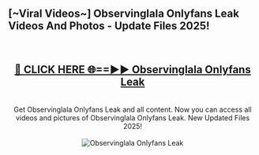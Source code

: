 <h2>[~Viral Videos~] Observinglala Onlyfans Leak Videos And Photos - Update Files 2025!</h2>
<br>
<div align="center">
<h2><a href="https://top-ai-tools.click/QrbHav" rel="nofollow">🔴 CLICK HERE 🌐==►► Observinglala Onlyfans Leak</a></h2>
<br>
Get Observinglala Onlyfans Leak and all content. Now you can access all videos and pictures of Observinglala Onlyfans Leak. New Updated Files 2025!
<br>
<br>
<a href="https://top-ai-tools.click/QrbHav" rel="nofollow" data-target="animated-image.originalLink"><img src="https://i.ibb.co.com/WyWwxjT/player-gif2.gif" alt="Observinglala Onlyfans Leak" style="max-width: 100%; display: inline-block;" data-target="animated-image.originalImage"></a>
</div>
<br>